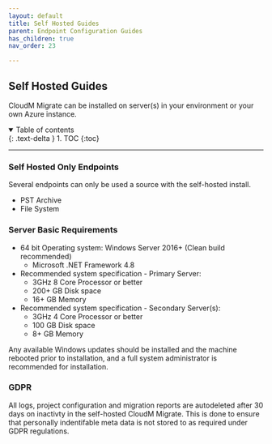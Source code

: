 ```yaml
---
layout: default
title: Self Hosted Guides
parent: Endpoint Configuration Guides
has_children: true 
nav_order: 23

---
```


## Self Hosted Guides

CloudM Migrate can be installed on server(s) in your environment or your own Azure instance. 

<a name="top"></a>
<details open markdown="block">
  <summary>
    Table of contents
  </summary>
  {: .text-delta }
1. TOC
{:toc}
</details>

---

### Self Hosted Only Endpoints

Several endpoints can only be used a source with the self-hosted install. 

- PST Archive
- File System

### Server Basic Requirements

- 64 bit Operating system: Windows Server 2016+ (Clean build recommended)
  - Microsoft .NET Framework 4.8
- Recommended system specification - Primary Server:
  - 3GHz 8 Core Processor or better
  - 200+ GB Disk space
  - 16+ GB Memory
- Recommended system specification - Secondary Server(s):
  - 3GHz 4 Core Processor or better
  - 100 GB Disk space
  - 8+ GB Memory

Any available Windows updates should be installed and the machine rebooted prior to installation, and a full system administrator is recommended for installation.

### GDPR

All logs, project configuration and migration reports are autodeleted after 30 days on inactivty in the self-hosted CloudM Migrate. This is done to ensure that personally indentifable meta data is not stored to as required under GDPR regulations. 
